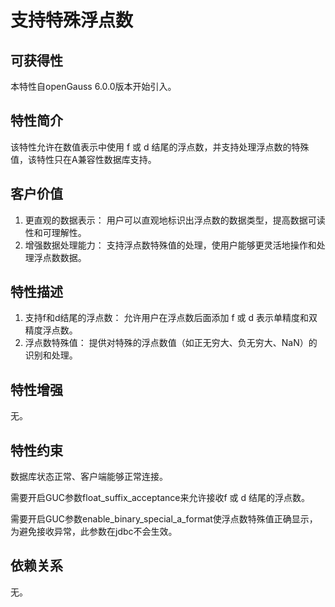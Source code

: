 # 支持特殊浮点数<a name="ZH-CN_TOPIC_0000001152195135"></a>

## 可获得性<a name="section56086982"></a>

本特性自openGauss 6.0.0版本开始引入。

## 特性简介<a name="section35020791"></a>

该特性允许在数值表示中使用 f 或 d 结尾的浮点数，并支持处理浮点数的特殊值，该特性只在A兼容性数据库支持。

## 客户价值<a name="section46751668"></a>

1.  更直观的数据表示： 用户可以直观地标识出浮点数的数据类型，提高数据可读性和可理解性。
2.  增强数据处理能力： 支持浮点数特殊值的处理，使用户能够更灵活地操作和处理浮点数数据。

## 特性描述<a name="section18111828"></a>

1.  支持f和d结尾的浮点数： 允许用户在浮点数后面添加 f 或 d 表示单精度和双精度浮点数。
2.  浮点数特殊值： 提供对特殊的浮点数值（如正无穷大、负无穷大、NaN）的识别和处理。

## 特性增强<a name="section28788730"></a>

无。

## 特性约束<a name="section06531946143616"></a>

数据库状态正常、客户端能够正常连接。

需要开启GUC参数float_suffix_acceptance来允许接收f 或 d 结尾的浮点数。

需要开启GUC参数enable_binary_special_a_format使浮点数特殊值正确显示，为避免接收异常，此参数在jdbc不会生效。

## 依赖关系<a name="section57771982"></a>

无。

